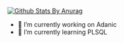
[![Github Stats By Anurag](https://github-readme-stats.vercel.app/api?username=Abdilar&show_icons=true&title_color=fff&icon_color=79ff97&text_color=9f9f9f&bg_color=151515)](https://github.com/Abdilar)

- 🔭 I’m currently working on Adanic
- 🌱 I’m currently learning PLSQL
<!--
**Abdilar/abdilar** is a ✨ _special_ ✨ repository because its `README.md` (this file) appears on your GitHub profile.

Here are some ideas to get you started:


- 👯 I’m looking to collaborate on ...
- 🤔 I’m looking for help with ...
- 💬 Ask me about ...
- 📫 How to reach me: ...
- 😄 Pronouns: ...
- ⚡ Fun fact: ...
-->
